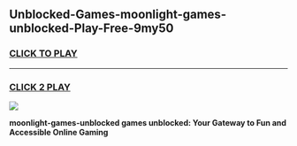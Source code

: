 
## Unblocked-Games-moonlight-games-unblocked-Play-Free-9my50
<h3>
<a href="https://premium76.site?title=moonlight-games-unblocked&ref=18A">CLICK TO PLAY</a></h3>
<hr>

<h3>
<a href="https://premium76.site?title=moonlight-games-unblocked&ref=18A">CLICK 2 PLAY</a>
  
</h3>

<a href="https://premium76.site?title=moonlight-games-unblocked&ref=18A"><img src="https://clearcache.store/games.png"></a>


**moonlight-games-unblocked games unblocked: Your Gateway to Fun and Accessible Online Gaming**
